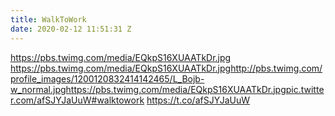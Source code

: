 ```yaml
---
title: WalkToWork
date: 2020-02-12 11:51:31 Z
---
```


 https://pbs.twimg.com/media/EQkpS16XUAATkDr.jpg https://pbs.twimg.com/media/EQkpS16XUAATkDr.jpghttp://pbs.twimg.com/profile_images/1200120832414142465/L_Bojb-w_normal.jpghttps://pbs.twimg.com/media/EQkpS16XUAATkDr.jpgpic.twitter.com/afSJYJaUuW#walktowork https://t.co/afSJYJaUuW